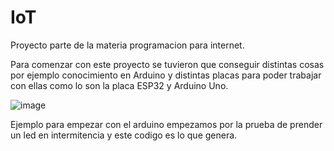 # IoT
Proyecto parte de la materia programacion para internet. 

Para comenzar con este proyecto se tuvieron que conseguir distintas cosas por ejemplo conocimiento en Arduino y distintas placas para poder trabajar con ellas como lo son la placa ESP32 y Arduino Uno.

![image](https://github.com/VanillaCow14/IoT/assets/142856302/d281e170-d83f-421f-be60-413116b3ca2d)

Ejemplo para empezar con el arduino empezamos por la prueba de prender un led en intermitencia y este codigo es lo que genera. 
